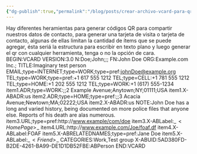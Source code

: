```yaml
---
{"dg-publish":true,"permalink":"/blog/posts/crear-archivo-vcard-para-qr-manualmente/"}
---
```


Hay diferentes heramientas para generar códigos QR para compartir nuestros datos de contacto, para generar una tarjeta de visita o tarjeta de contacto, algunas de ellas limitan la cantidad de ítems que se puede agregar, ésta seriá la estructura para escribir en texto plano y luego generar el qr con cualquier herramienta, tenga o no la opción de cara.
BEGIN:VCARD
VERSION:3.0
N:Doe;John;;;
FN:John Doe
ORG:Example.com Inc.;
TITLE:Imaginary test person
EMAIL;type=INTERNET;type=WORK;type=pref:johnDoe@example.org
TEL;type=WORK;type=pref:\+1 617 555 1212
TEL;type=CELL:\+1 781 555 1212
TEL;type=HOME:\+1 202 555 1212
TEL;type=WORK:\+1 \(617\) 555\-1234
item1.ADR;type=WORK:;;2 Example Avenue;Anytown;NY;01111;USA
item1.X\-ABADR:us
item2.ADR;type=HOME;type=pref:;;3 Acacia Avenue;Newtown;MA;02222;USA
item2.X\-ABADR:us
NOTE:John Doe has a long and varied history\, being documented on more police files that anyone else. Reports of his death are alas numerous.
item3.URL;type=pref:http\://www.example/com/doe
item3.X\-ABLabel:\_$\!<HomePage>\!$\_
item4.URL:http\://www.example.com/Joe/foaf.df
item4.X\-ABLabel:FOAF
item5.X\-ABRELATEDNAMES;type=pref:Jane Doe
item5.X\-ABLabel:\_$\!<Friend>\!$\_
CATEGORIES:Work,Test group
X\-ABUID:5AD380FD\-B2DE\-4261\-BA99\-DE1D1DB52FBE\:ABPerson
END:VCARD